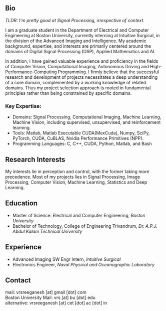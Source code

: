 ## Bio
*TLDR: I'm pretty good at Signal Processing, irrespective of context.*

I am a graduate student in the Department of Electrical and Computer Engineering at Boston University, currently interning at Intuitive Surgical, in the division of the Advanced Imaging and Intelligence. My academic background, expertise, and interests are primarily centered around the domains of Digital Signal Processing (DSP), Applied Mathematics and AI.

In addition, I have gained valuable experience and proficiency in the fields of Computer Vision, Computational Imaging, Autonomous Driving and High-Performance-Computing Programming. I firmly believe that the successful research and development of projects necessitates a deep understanding of a core domain, complemented by a working knowledge of related domains. Thus my project selection approach is rooted in fundamental principles rather than being constrained by specific domains.

### Key Expertise:
- Domains: Signal Processing, Computational Imaging, Machine Learning, Machine Vision, including supervised, unsupervised, and reinforcement learning.
- Tools: Matlab, Matlab Executable CUDA(MexCuda), Numpy, SciPy, PyTorch, CUDA, CuBLAS, Nvidia Performance Primitives (NPP).
- Programming Languages: C, C++, CUDA, Python, Matlab, and Bash

## Research Interests
My interests lie in perception and control, with the former taking more precedence. Most of my projects lies in Signal Processing, Image Processing, Computer Vision, Machine Learning, Statistics and Deep Learning. 

## Education
- Master of Science: Electrical and Computer Engineering, *Boston University*
- Bachelor of Technology, College of Engineering Trivandrum, *Dr. A.P.J. Abdul Kalam Technical University*

## Experience
- Advanced Imaging SW Engr Intern, *Intuitive Surgical*
- Electronics Engineer, *Naval Physical and Oceanographic Laboratory*

## Contact
mail: vrsreeganesh [at] gmail [dot] com  
Boston University Mail: vrs [at] bu [dot] edu  
alternative: vrsreeganesh [at] cet [dot] ac [dot] in
